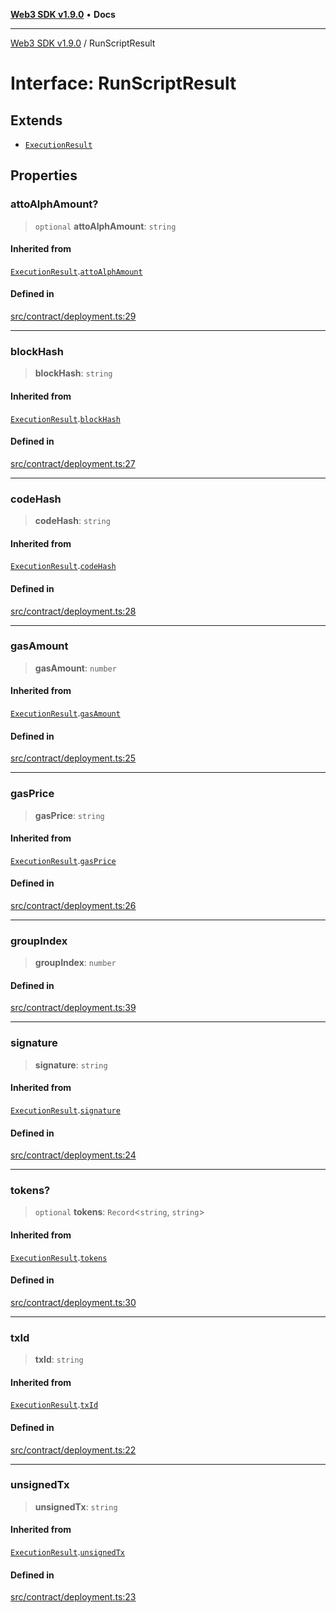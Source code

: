 [**Web3 SDK v1.9.0**](../README.md) • **Docs**

***

[Web3 SDK v1.9.0](../globals.md) / RunScriptResult

# Interface: RunScriptResult

## Extends

- [`ExecutionResult`](ExecutionResult.md)

## Properties

### attoAlphAmount?

> `optional` **attoAlphAmount**: `string`

#### Inherited from

[`ExecutionResult`](ExecutionResult.md).[`attoAlphAmount`](ExecutionResult.md#attoalphamount)

#### Defined in

[src/contract/deployment.ts:29](https://github.com/Mystic-Nayy/alephium-web3/blob/ee41f5e0e7d7fb0b155fe62f05b2ac03772895ca/packages/web3/src/contract/deployment.ts#L29)

***

### blockHash

> **blockHash**: `string`

#### Inherited from

[`ExecutionResult`](ExecutionResult.md).[`blockHash`](ExecutionResult.md#blockhash)

#### Defined in

[src/contract/deployment.ts:27](https://github.com/Mystic-Nayy/alephium-web3/blob/ee41f5e0e7d7fb0b155fe62f05b2ac03772895ca/packages/web3/src/contract/deployment.ts#L27)

***

### codeHash

> **codeHash**: `string`

#### Inherited from

[`ExecutionResult`](ExecutionResult.md).[`codeHash`](ExecutionResult.md#codehash)

#### Defined in

[src/contract/deployment.ts:28](https://github.com/Mystic-Nayy/alephium-web3/blob/ee41f5e0e7d7fb0b155fe62f05b2ac03772895ca/packages/web3/src/contract/deployment.ts#L28)

***

### gasAmount

> **gasAmount**: `number`

#### Inherited from

[`ExecutionResult`](ExecutionResult.md).[`gasAmount`](ExecutionResult.md#gasamount)

#### Defined in

[src/contract/deployment.ts:25](https://github.com/Mystic-Nayy/alephium-web3/blob/ee41f5e0e7d7fb0b155fe62f05b2ac03772895ca/packages/web3/src/contract/deployment.ts#L25)

***

### gasPrice

> **gasPrice**: `string`

#### Inherited from

[`ExecutionResult`](ExecutionResult.md).[`gasPrice`](ExecutionResult.md#gasprice)

#### Defined in

[src/contract/deployment.ts:26](https://github.com/Mystic-Nayy/alephium-web3/blob/ee41f5e0e7d7fb0b155fe62f05b2ac03772895ca/packages/web3/src/contract/deployment.ts#L26)

***

### groupIndex

> **groupIndex**: `number`

#### Defined in

[src/contract/deployment.ts:39](https://github.com/Mystic-Nayy/alephium-web3/blob/ee41f5e0e7d7fb0b155fe62f05b2ac03772895ca/packages/web3/src/contract/deployment.ts#L39)

***

### signature

> **signature**: `string`

#### Inherited from

[`ExecutionResult`](ExecutionResult.md).[`signature`](ExecutionResult.md#signature)

#### Defined in

[src/contract/deployment.ts:24](https://github.com/Mystic-Nayy/alephium-web3/blob/ee41f5e0e7d7fb0b155fe62f05b2ac03772895ca/packages/web3/src/contract/deployment.ts#L24)

***

### tokens?

> `optional` **tokens**: `Record`\<`string`, `string`\>

#### Inherited from

[`ExecutionResult`](ExecutionResult.md).[`tokens`](ExecutionResult.md#tokens)

#### Defined in

[src/contract/deployment.ts:30](https://github.com/Mystic-Nayy/alephium-web3/blob/ee41f5e0e7d7fb0b155fe62f05b2ac03772895ca/packages/web3/src/contract/deployment.ts#L30)

***

### txId

> **txId**: `string`

#### Inherited from

[`ExecutionResult`](ExecutionResult.md).[`txId`](ExecutionResult.md#txid)

#### Defined in

[src/contract/deployment.ts:22](https://github.com/Mystic-Nayy/alephium-web3/blob/ee41f5e0e7d7fb0b155fe62f05b2ac03772895ca/packages/web3/src/contract/deployment.ts#L22)

***

### unsignedTx

> **unsignedTx**: `string`

#### Inherited from

[`ExecutionResult`](ExecutionResult.md).[`unsignedTx`](ExecutionResult.md#unsignedtx)

#### Defined in

[src/contract/deployment.ts:23](https://github.com/Mystic-Nayy/alephium-web3/blob/ee41f5e0e7d7fb0b155fe62f05b2ac03772895ca/packages/web3/src/contract/deployment.ts#L23)
